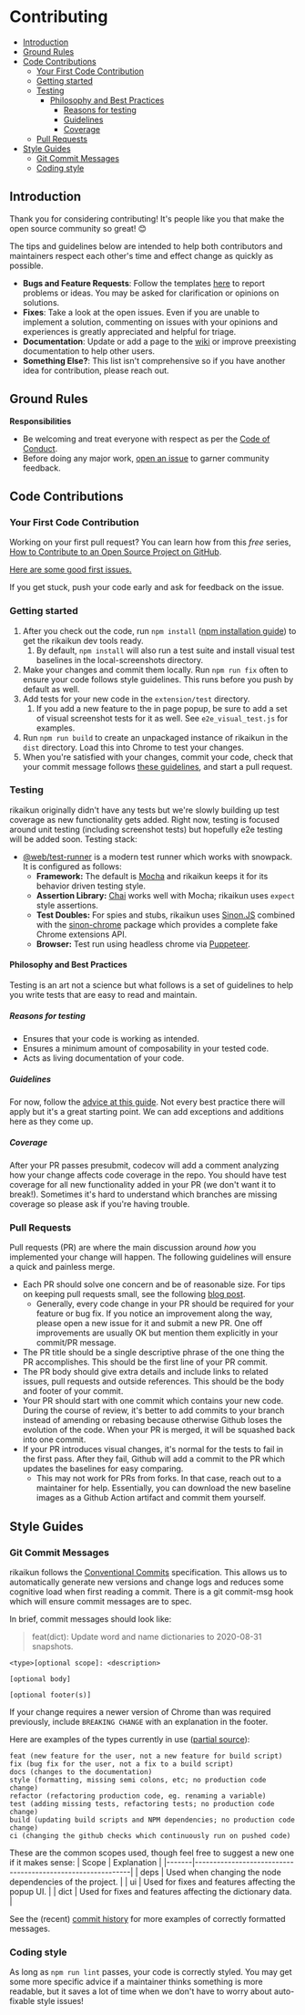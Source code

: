 # Contributing <!-- omit in toc -->

- [Introduction](#introduction)
- [Ground Rules](#ground-rules)
- [Code Contributions](#code-contributions)
  - [Your First Code Contribution](#your-first-code-contribution)
  - [Getting started](#getting-started)
  - [Testing](#testing)
    - [Philosophy and Best Practices](#philosophy-and-best-practices)
      - [Reasons for testing](#reasons-for-testing)
      - [Guidelines](#guidelines)
      - [Coverage](#coverage)
  - [Pull Requests](#pull-requests)
- [Style Guides](#style-guides)
  - [Git Commit Messages](#git-commit-messages)
  - [Coding style](#coding-style)

## Introduction

Thank you for considering contributing! It's people like you that make the open source community so great! 😊

The tips and guidelines below are intended to help both contributors and maintainers respect each other's time and effect change as quickly as possible.

- **Bugs and Feature Requests**: Follow the templates [here](https://github.com/melink14/rikaikun/issues/new/choose) to report problems or ideas. You may be asked for clarification or opinions on solutions.
- **Fixes**: Take a look at the open issues. Even if you are unable to implement a solution, commenting on issues with your opinions and experiences is greatly appreciated and helpful for triage.
- **Documentation**: Update or add a page to the [wiki](https://github.com/melink14/rikaikun/wiki) or improve preexisting documentation to help other users.
- **Something Else?**: This list isn't comprehensive so if you have another idea for contribution, please reach out.

## Ground Rules

**Responsibilities**

- Be welcoming and treat everyone with respect as per the [Code of Conduct](CODE_OF_CONDUCT.md).
- Before doing any major work, [open an issue](https://github.com/melink14/rikaikun/issues/new/choose) to garner community feedback.

## Code Contributions

### Your First Code Contribution

Working on your first pull request? You can learn how from this _free_ series,
[How to Contribute to an Open Source Project on GitHub](https://app.egghead.io/playlists/how-to-contribute-to-an-open-source-project-on-github).

[Here are some good first issues.](https://github.com/melink14/rikaikun/issues?q=is%3Aissue+is%3Aopen+sort%3Aupdated-desc+label%3A%22good+first+issue%22)

If you get stuck, push your code early and ask for feedback on the issue.

### Getting started

1. After you check out the code, run `npm install` ([npm installation guide](https://www.npmjs.com/get-npm)) to get the rikaikun dev tools ready.
   1. By default, `npm install` will also run a test suite and install visual test baselines in the local-screenshots directory.
2. Make your changes and commit them locally. Run `npm run fix` often to ensure your code follows style guidelines. This runs before you push by default as well.
3. Add tests for your new code in the `extension/test` directory.
   1. If you add a new feature to the in page popup, be sure to add a set of visual screenshot tests for it as well. See `e2e_visual_test.js` for examples.
4. Run `npm run build` to create an unpackaged instance of rikaikun in the `dist` directory. Load this into Chrome to test your changes.
5. When you're satisfied with your changes, commit your code, check that your commit message follows [these guidelines](#git-commit-messages), and start a pull request.

### Testing

rikaikun originally didn't have any tests but we're slowly building up test coverage as new functionality gets added. Right now, testing is focused around unit testing (including screenshot tests) but hopefully e2e testing will be added soon.
Testing stack:

- [@web/test-runner](https://modern-web.dev/docs/test-runner/overview/) is a modern test runner which works with snowpack. It is configured as follows:
  - **Framework:** The default is [Mocha](https://mochajs.org/) and rikaikun keeps it for its behavior driven testing style.
  - **Assertion Library:** [Chai](https://www.chaijs.com/) works well with Mocha; rikaikun uses `expect` style assertions.
  - **Test Doubles:** For spies and stubs, rikaikun uses [Sinon.JS](https://sinonjs.org/) combined with the [sinon-chrome](https://github.com/acvetkov/sinon-chrome) package which provides a complete fake Chrome extensions API.
  - **Browser:** Test run using headless chrome via [Puppeteer](https://github.com/puppeteer/puppeteer).

#### Philosophy and Best Practices

Testing is an art not a science but what follows is a set of guidelines to help you write tests that are easy to read and maintain.

##### Reasons for testing

- Ensures that your code is working as intended.
- Ensures a minimum amount of composability in your tested code.
- Acts as living documentation of your code.

##### Guidelines

For now, follow the [advice at this guide](https://github.com/goldbergyoni/javascript-testing-best-practices). Not every best practice there will apply but it's a great starting point. We can add exceptions and additions here as they come up.

##### Coverage

After your PR passes presubmit, codecov will add a comment analyzing how your change affects code coverage in the repo. You should have test coverage for all new functionality added in your PR (we don't want it to break!). Sometimes it's hard to understand which branches are missing coverage so please ask if you're having trouble.

### Pull Requests

Pull requests (PR) are where the main discussion around _how_ you implemented your change will happen. The following guidelines will ensure a quick and painless merge.

- Each PR should solve one concern and be of reasonable size. For tips on keeping pull requests small, see the following [blog post](https://unhashable.com/stacked-pull-requests-keeping-github-diffs-small/).
  - Generally, every code change in your PR should be required for your feature or bug fix. If you notice an improvement along the way, please open a new issue for it and submit a new PR. One off improvements are usually OK but mention them explicitly in your commit/PR message.
- The PR title should be a single descriptive phrase of the one thing the PR accomplishes. This should be the first line of your PR commit.
- The PR body should give extra details and include links to related issues, pull requests and outside references. This should be the body and footer of your commit.
- Your PR should start with one commit which contains your new code. During the course of review, it's better to add commits to your branch instead of amending or rebasing because otherwise Github loses the evolution of the code. When your PR is merged, it will be squashed back into one commit.
- If your PR introduces visual changes, it's normal for the tests to fail in the first pass. After they fail, Github will add a commit to the PR which updates the baselines for easy comparing.
  - This may not work for PRs from forks. In that case, reach out to a maintainer for help. Essentially, you can download the new baseline images as a Github Action artifact and commit them yourself.

## Style Guides

### Git Commit Messages

rikaikun follows the [Conventional Commits](https://www.conventionalcommits.org/en/v1.0.0/#summary) specification. This allows us to automatically generate new versions and change logs and reduces some cognitive load when first reading a commit. There is a git commit-msg hook which will ensure commit messages are to spec.

In brief, commit messages should look like:

> feat(dict): Update word and name dictionaries to 2020-08-31 snapshots.

    <type>[optional scope]: <description>

    [optional body]

    [optional footer(s)]

If your change requires a newer version of Chrome than was required previously, include `BREAKING CHANGE` with an explanation in the footer.

Here are examples of the types currently in use ([partial source](http://karma-runner.github.io/1.0/dev/git-commit-msg.html)):

    feat (new feature for the user, not a new feature for build script)
    fix (bug fix for the user, not a fix to a build script)
    docs (changes to the documentation)
    style (formatting, missing semi colons, etc; no production code change)
    refactor (refactoring production code, eg. renaming a variable)
    test (adding missing tests, refactoring tests; no production code change)
    build (updating build scripts and NPM dependencies; no production code change)
    ci (changing the github checks which continuously run on pushed code)

These are the common scopes used, though feel free to suggest a new one if it makes sense:
| Scope | Explanation |
|-------|------------------------------------------------------------|
| deps | Used when changing the node dependencies of the project. |
| ui | Used for fixes and features affecting the popup UI. |
| dict | Used for fixes and features affecting the dictionary data. |

See the (recent) [commit history](https://github.com/melink14/rikaikun/commits/main) for more examples of correctly formatted messages.

### Coding style

As long as `npm run lint` passes, your code is correctly styled. You may get some more specific advice if a maintainer thinks something is more readable, but it saves a lot of time when we don't have to worry about auto-fixable style issues!
